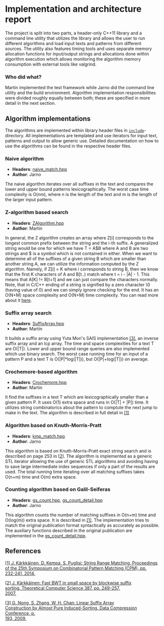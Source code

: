 # Implementation and architecture report

The project is split into two parts, a header-only C++11 library and a command
line utility that utilizes the library and allows the user to run different
algorithms and load input texts and patterns from different sources. The utility
also features timing tools and uses separate memory allocation functions for
input/output strings and allocations done within algorithm execution which
allows monitoring the algorithm memory consumption with external tools like
valgrind.

### Who did what?

Martin implemented the test framework while Jarno did the command line utility
and the build environment. Algorithm implementation responsibilities were
divided roughly equally between both; these are specified in more detail in the
next section.

## Algorithm implementations

The algorithms are implemented within library header files in
[`include`](include)-directory. All implementations are templated and use
iterators for input text, patterns and output to allow generic use. Detailed
documentation on how to use the algorithms can be found in the respective header
files.

### Naive algorithm

  * **Headers**: [naive_match.hpp](include/naive_match.hpp)
  * **Author**: Jarno

The naive algorithm iterates over all suffixes in the text and compares the
lower and upper bound patterns lexicographically. The worst case time complexity
is O(nm), where n is the length of the text and m is the length of the larger
input pattern.

### Z-algorithm based search

* **Headers**: [ZAlgorithm.hpp](include/ZAlgorithm.hpp)  
* **Author**: Martin

In general, the Z algorithm creates an array where Z[i] corresponds to the
longest common prefix between the string and the i-th suffix. A generalized
string would be one for which we have T = A$B where A and B are two strings and
$ is a symbol which is not contained in either. When we want to determine all of
the suffixes of a given string B which are smaller than another string A, we can
utilize the information computed by the Z algorithm. Namely, if Z[i] = K where i
corresponds to string B, then we know that the first K characters of A and
B[t..) match where t = i - |A| - 1. This means that A[K] != B[t+1] and we can
just compare the characters normally. Note, that in C/C++ ending of a string is
signified by a zero character \0 (having value of 0) and we can simply ignore
checking for the end.   It has an O(N+M) space complexity and O(N+M) time
complexity.   You can read more about it
[here](http://codeforces.com/blog/entry/3107).

### Suffix array search

* **Headers**: [SuffixArray.hpp](include/SuffixArray.hpp)   
* **Author**: Martin

It builds a suffix array using Yuta Mori's SAIS implementation [[3]](#3), an
inverse suffix array and an lcp array. The time and space complexities for a
text T are O(|T|). Lower and upper bound range queries are also implemented
which use binary search. The worst case running time for an input of a pattern P
and a text T is O(|P|*log(|T|)), but O(|P|+log(|T|)) on average.

### Crochemore-based algorithm

* **Headers**: [Crochemore.hpp](include/Crochemore.hpp)
* **Author**: Martin

It find the suffixes in a text T which are lexicographically smaller than a
given pattern P. It uses O(1) extra space and runs in O(|T| + |P|) time. It
utilizes string combinatorics about the pattern to comptute the next jump to
make in the text.  The algorithm is described in full detail in [[1]](#1)


### Algorithm based on Knuth-Morris-Pratt

  * **Headers**: [kmp_match.hpp](include/kmp_match.hpp)
  * **Author**: Jarno

This algorithm is based on Knuth-Morris-Pratt exact string search
and is described on page 253 in [[2]](#2). The algorithm is implemented
as a generic STL iterator allowing the use of generic STL algorithms
and avoiding having to save large intermediate index sequences if
only a part of the results are used. The total running time iterating
over all matching suffixes takes O(n+m) time and O(m) extra space.

### Counting algorithm based on Galil-Seiferas

  * **Headers**: [gs_count.hpp](include/gs_count.hpp),
    [gs_count_detail.hpp](include/gs_count_detail.hpp)
  * **Author**: Jarno

This algorithm counts the number of matching suffixes in O(n+m)
time and O(log(m)) extra space. It is described in [[1]](#1).
The implementation tries to match the original publication format
syntactically as accurately as possible. The auxiliary functions
described in the original publication are implemented in the
[gs_count_detail.hpp](include/gs_count_detail.hpp).

## References

<a name="1"></a>[[1] J. Kärkkäinen, D. Kempa, S. Puglisi: String Range Matching. 
Proceedings of the 25th Symposium on Combinatorial Pattern Matching (CPM), pp.   
232-241, 2014.](http://dx.doi.org/10.1007/978-3-319-07566-2_24)                  
                                                                                 
<a name="2"></a>[[2] J. Kärkkäinen: Fast BWT in small space by blockwise suffix  
sorting.  Theoretical Computer Science 387, pp. 249–257,                         
2007.](http://dx.doi.org/10.1016/j.tcs.2007.07.018)                              
                                                                                 
<a name="3"></a>[[3] G. Nong, S. Zhang, W. H. Chan: Linear Suffix Array          
Construction by Almost Pure Induced-Sorting. Data Compression Conference, p.     
193, 2009.](http://dx.doi.org/10.1016/j.tcs.2007.07.018)
